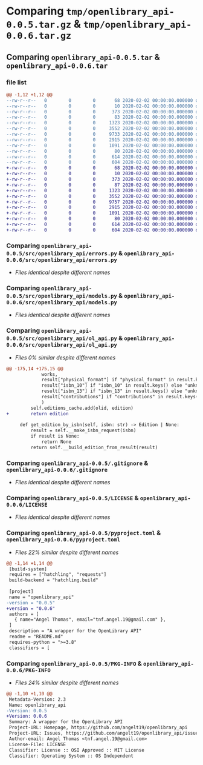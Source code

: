 # Comparing `tmp/openlibrary_api-0.0.5.tar.gz` & `tmp/openlibrary_api-0.0.6.tar.gz`

## Comparing `openlibrary_api-0.0.5.tar` & `openlibrary_api-0.0.6.tar`

### file list

```diff
@@ -1,12 +1,12 @@
--rw-r--r--   0        0        0       68 2020-02-02 00:00:00.000000 openlibrary_api-0.0.5/.gitattributes
--rw-r--r--   0        0        0       10 2020-02-02 00:00:00.000000 openlibrary_api-0.0.5/requirements.txt
--rw-r--r--   0        0        0      373 2020-02-02 00:00:00.000000 openlibrary_api-0.0.5/.vscode/settings.json
--rw-r--r--   0        0        0       83 2020-02-02 00:00:00.000000 openlibrary_api-0.0.5/src/openlibrary_api/__init__.py
--rw-r--r--   0        0        0     1323 2020-02-02 00:00:00.000000 openlibrary_api-0.0.5/src/openlibrary_api/errors.py
--rw-r--r--   0        0        0     3552 2020-02-02 00:00:00.000000 openlibrary_api-0.0.5/src/openlibrary_api/models.py
--rw-r--r--   0        0        0     9733 2020-02-02 00:00:00.000000 openlibrary_api-0.0.5/src/openlibrary_api/ol_api.py
--rw-r--r--   0        0        0     2915 2020-02-02 00:00:00.000000 openlibrary_api-0.0.5/.gitignore
--rw-r--r--   0        0        0     1091 2020-02-02 00:00:00.000000 openlibrary_api-0.0.5/LICENSE
--rw-r--r--   0        0        0       80 2020-02-02 00:00:00.000000 openlibrary_api-0.0.5/README.md
--rw-r--r--   0        0        0      614 2020-02-02 00:00:00.000000 openlibrary_api-0.0.5/pyproject.toml
--rw-r--r--   0        0        0      604 2020-02-02 00:00:00.000000 openlibrary_api-0.0.5/PKG-INFO
+-rw-r--r--   0        0        0       68 2020-02-02 00:00:00.000000 openlibrary_api-0.0.6/.gitattributes
+-rw-r--r--   0        0        0       10 2020-02-02 00:00:00.000000 openlibrary_api-0.0.6/requirements.txt
+-rw-r--r--   0        0        0      373 2020-02-02 00:00:00.000000 openlibrary_api-0.0.6/.vscode/settings.json
+-rw-r--r--   0        0        0       87 2020-02-02 00:00:00.000000 openlibrary_api-0.0.6/src/openlibrary_api/__init__.py
+-rw-r--r--   0        0        0     1323 2020-02-02 00:00:00.000000 openlibrary_api-0.0.6/src/openlibrary_api/errors.py
+-rw-r--r--   0        0        0     3552 2020-02-02 00:00:00.000000 openlibrary_api-0.0.6/src/openlibrary_api/models.py
+-rw-r--r--   0        0        0     9757 2020-02-02 00:00:00.000000 openlibrary_api-0.0.6/src/openlibrary_api/ol_api.py
+-rw-r--r--   0        0        0     2915 2020-02-02 00:00:00.000000 openlibrary_api-0.0.6/.gitignore
+-rw-r--r--   0        0        0     1091 2020-02-02 00:00:00.000000 openlibrary_api-0.0.6/LICENSE
+-rw-r--r--   0        0        0       80 2020-02-02 00:00:00.000000 openlibrary_api-0.0.6/README.md
+-rw-r--r--   0        0        0      614 2020-02-02 00:00:00.000000 openlibrary_api-0.0.6/pyproject.toml
+-rw-r--r--   0        0        0      604 2020-02-02 00:00:00.000000 openlibrary_api-0.0.6/PKG-INFO
```

### Comparing `openlibrary_api-0.0.5/src/openlibrary_api/errors.py` & `openlibrary_api-0.0.6/src/openlibrary_api/errors.py`

 * *Files identical despite different names*

### Comparing `openlibrary_api-0.0.5/src/openlibrary_api/models.py` & `openlibrary_api-0.0.6/src/openlibrary_api/models.py`

 * *Files identical despite different names*

### Comparing `openlibrary_api-0.0.5/src/openlibrary_api/ol_api.py` & `openlibrary_api-0.0.6/src/openlibrary_api/ol_api.py`

 * *Files 0% similar despite different names*

```diff
@@ -175,14 +175,15 @@
             works, 
             result["physical_format"] if "physical_format" in result.keys() else "unknown",
             result["isbn_10"] if "isbn_10" in result.keys() else "unknown",
             result["isbn_13"] if "isbn_13" in result.keys() else "unknown",
             result["contributions"] if "contributions" in result.keys() else []
             )
         self.editions_cache.add(olid, edition)
+        return edition
 
     def get_edition_by_isbn(self, isbn: str) -> Edition | None:
         result = self.__make_isbn_request(isbn)
         if result is None:
             return None
         return self.__build_edition_from_result(result)
```

### Comparing `openlibrary_api-0.0.5/.gitignore` & `openlibrary_api-0.0.6/.gitignore`

 * *Files identical despite different names*

### Comparing `openlibrary_api-0.0.5/LICENSE` & `openlibrary_api-0.0.6/LICENSE`

 * *Files identical despite different names*

### Comparing `openlibrary_api-0.0.5/pyproject.toml` & `openlibrary_api-0.0.6/pyproject.toml`

 * *Files 22% similar despite different names*

```diff
@@ -1,14 +1,14 @@
 [build-system]
 requires = ["hatchling", "requests"]
 build-backend = "hatchling.build"
 
 [project]
 name = "openlibrary_api"
-version = "0.0.5"
+version = "0.0.6"
 authors = [
   { name="Angel Thomas", email="tnf.angel.19@gmail.com" },
 ]
 description = "A wrapper for the OpenLibrary API"
 readme = "README.md"
 requires-python = ">=3.8"
 classifiers = [
```

### Comparing `openlibrary_api-0.0.5/PKG-INFO` & `openlibrary_api-0.0.6/PKG-INFO`

 * *Files 24% similar despite different names*

```diff
@@ -1,10 +1,10 @@
 Metadata-Version: 2.3
 Name: openlibrary_api
-Version: 0.0.5
+Version: 0.0.6
 Summary: A wrapper for the OpenLibrary API
 Project-URL: Homepage, https://github.com/angelt19/openlibrary_api
 Project-URL: Issues, https://github.com/angelt19/openlibrary_api/issues
 Author-email: Angel Thomas <tnf.angel.19@gmail.com>
 License-File: LICENSE
 Classifier: License :: OSI Approved :: MIT License
 Classifier: Operating System :: OS Independent
```

